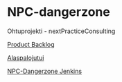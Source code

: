 NPC-dangerzone
==============

Ohtuprojekti - nextPracticeConsulting

[Product Backlog](https://docs.google.com/document/d/1rpiechb7Wj0VjV_YpSdKvVEGK9IjxV4yNVVL44_7xvs/edit?usp=sharing)

[Alaspalojutui](https://docs.google.com/spreadsheet/ccc?key=0Am9sOgPkgSe9dFBuNDhRVERuS3NXWlJHNURyTjNpUGc#gid=0)

[NPC-Dangerzone Jenkins](http://t-jmesimak.users.cs.helsinki.fi/jenkins/job/NPC-Dangerzone/)
